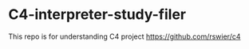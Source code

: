 # C4-interpreter-study-filer
This repo is for understanding C4 project https://github.com/rswier/c4

